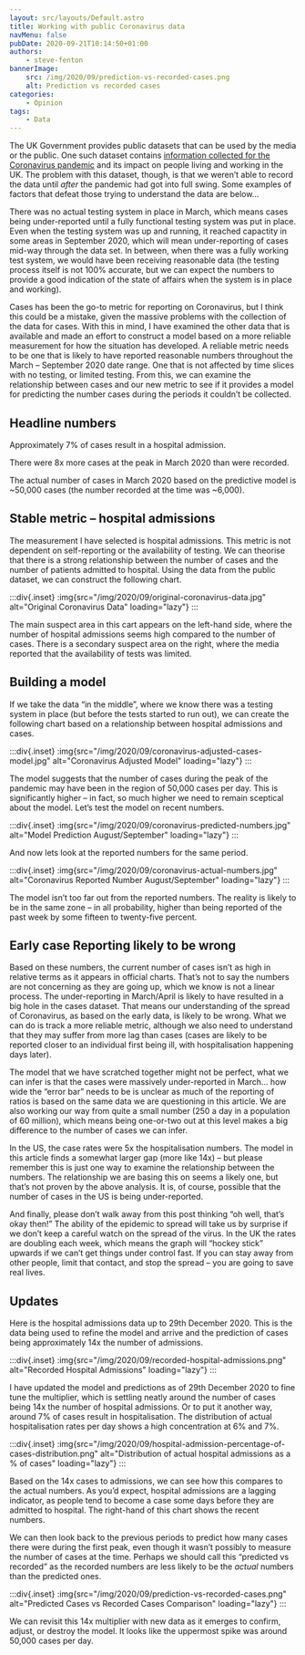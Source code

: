 ```yaml
---
layout: src/layouts/Default.astro
title: Working with public Coronavirus data
navMenu: false
pubDate: 2020-09-21T10:14:50+01:00
authors:
    - steve-fenton
bannerImage:
    src: /img/2020/09/prediction-vs-recorded-cases.png
    alt: Prediction vs recorded cases
categories:
    - Opinion
tags:
    - Data
---
```


The UK Government provides public datasets that can be used by the media or the public. One such dataset contains [information collected for the Coronavirus pandemic](https://coronavirus.data.gov.uk/) and its impact on people living and working in the UK. The problem with this dataset, though, is that we weren’t able to record the data until *after* the pandemic had got into full swing. Some examples of factors that defeat those trying to understand the data are below…

There was no actual testing system in place in March, which means cases being under-reported until a fully functional testing system was put in place. Even when the testing system was up and running, it reached capactity in some areas in September 2020, which will mean under-reporting of cases mid-way through the data set. In between, when there was a fully working test system, we would have been receiving reasonable data (the testing process itself is not 100% accurate, but we can expect the numbers to provide a good indication of the state of affairs when the system is in place and working).

Cases has been the go-to metric for reporting on Coronavirus, but I think this could be a mistake, given the massive problems with the collection of the data for cases. With this in mind, I have examined the other data that is available and made an effort to construct a model based on a more reliable measurement for how the situation has developed. A reliable metric needs to be one that is likely to have reported reasonable numbers throughout the March – September 2020 date range. One that is not affected by time slices with no testing, or limited testing. From this, we can examine the relationship between cases and our new metric to see if it provides a model for predicting the number cases during the periods it couldn’t be collected.

## Headline numbers

Approximately 7% of cases result in a hospital admission.

There were 8x more cases at the peak in March 2020 than were recorded.

The actual number of cases in March 2020 based on the predictive model is ~50,000 cases (the number recorded at the time was ~6,000).

## Stable metric – hospital admissions

The measurement I have selected is hospital admissions. This metric is not dependent on self-reporting or the availability of testing. We can theorise that there is a strong relationship between the number of cases and the number of patients admitted to hospital. Using the data from the public dataset, we can construct the following chart.

:::div{.inset}
:img{src="/img/2020/09/original-coronavirus-data.jpg" alt="Original Coronavirus Data" loading="lazy"}
:::

The main suspect area in this cart appears on the left-hand side, where the number of hospital admissions seems high compared to the number of cases. There is a secondary suspect area on the right, where the media reported that the availability of tests was limited.

## Building a model

If we take the data “in the middle”, where we know there was a testing system in place (but before the tests started to run out), we can create the following chart based on a relationship between hospital admissions and cases.

:::div{.inset}
:img{src="/img/2020/09/coronavirus-adjusted-cases-model.jpg" alt="Coronavirus Adjusted Model" loading="lazy"}
:::

The model suggests that the number of cases during the peak of the pandemic may have been in the region of 50,000 cases per day. This is significantly higher – in fact, so much higher we need to remain sceptical about the model. Let’s test the model on recent numbers.

:::div{.inset}
:img{src="/img/2020/09/coronavirus-predicted-numbers.jpg" alt="Model Prediction August/September" loading="lazy"}
:::

And now lets look at the reported numbers for the same period.

:::div{.inset}
:img{src="/img/2020/09/coronavirus-actual-numbers.jpg" alt="Coronavirus Reported Number August/September" loading="lazy"}
:::

The model isn’t too far out from the reported numbers. The reality is likely to be in the same zone – in all probability, higher than being reported of the past week by some fifteen to twenty-five percent.

## Early case Reporting likely to be wrong

Based on these numbers, the current number of cases isn’t as high in relative terms as it appears in official charts. That’s not to say the numbers are not concerning as they are going up, which we know is not a linear process. The under-reporting in March/April is likely to have resulted in a big hole in the cases dataset. That means our understanding of the spread of Coronavirus, as based on the early data, is likely to be wrong. What we can do is track a more reliable metric, although we also need to understand that they may suffer from more lag than cases (cases are likely to be reported closer to an individual first being ill, with hospitalisation happening days later).

The model that we have scratched together might not be perfect, what we can infer is that the cases were massively under-reported in March… how wide the “error bar” needs to be is unclear as much of the reporting of ratios is based on the same data we are questioning in this article. We are also working our way from quite a small number (250 a day in a population of 60 million), which means being one-or-two out at this level makes a big difference to the number of cases we can infer.

In the US, the case rates were 5x the hospitalisation numbers. The model in this article finds a somewhat larger gap (more like 14x) – but please remember this is just one way to examine the relationship between the numbers. The relationship we are basing this on seems a likely one, but that’s not proven by the above analysis. It is, of course, possible that the number of cases in the US is being under-reported.

And finally, please don’t walk away from this post thinking “oh well, that’s okay then!” The ability of the epidemic to spread will take us by surprise if we don’t keep a careful watch on the spread of the virus. In the UK the rates are doubling each week, which means the graph will “hockey stick” upwards if we can’t get things under control fast. If you can stay away from other people, limit that contact, and stop the spread – you are going to save real lives.

## Updates

Here is the hospital admissions data up to 29th December 2020. This is the data being used to refine the model and arrive and the prediction of cases being approximately 14x the number of admissions.

:::div{.inset}
:img{src="/img/2020/09/recorded-hospital-admissions.png" alt="Recorded Hospital Admissions" loading="lazy"}
:::

I have updated the model and predictions as of 29th December 2020 to fine tune the multiplier, which is settling neatly around the number of cases being 14x the number of hospital admissions. Or to put it another way, around 7% of cases result in hospitalisation. The distribution of actual hospitalisation rates per day shows a high concentration at 6% and 7%.

:::div{.inset}
:img{src="/img/2020/09/hospital-admission-percentage-of-cases-distribution.png" alt="Distribution of actual hospital admissions as a % of cases" loading="lazy"}
:::

Based on the 14x cases to admissions, we can see how this compares to the actual numbers. As you’d expect, hospital admissions are a lagging indicator, as people tend to become a case some days before they are admitted to hospital. The right-hand of this chart shows the recent numbers.

We can then look back to the previous periods to predict how many cases there were during the first peak, even though it wasn’t possibly to measure the number of cases at the time. Perhaps we should call this “predicted vs recorded” as the recorded numbers are less likely to be the *actual* numbers than the predicted ones.

:::div{.inset}
:img{src="/img/2020/09/prediction-vs-recorded-cases.png" alt="Predicted Cases vs Recorded Cases Comparison" loading="lazy"}
:::

We can revisit this 14x multiplier with new data as it emerges to confirm, adjust, or destroy the model. It looks like the uppermost spike was around 50,000 cases per day.